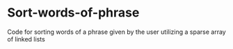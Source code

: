 # Sort-words-of-phrase
Code for sorting words of a phrase given by the user utilizing a sparse array of linked lists
